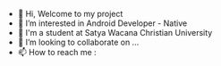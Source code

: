 - 👋 Hi, Welcome to my project
- 👀 I’m interested in Android Developer - Native
- 🌱 I'm a student at Satya Wacana Christian University
- 💞️ I’m looking to collaborate on ...
- 📫 How to reach me :

<!---
dhandyjoe/dhandyjoe is a ✨ special ✨ repository because its `README.md` (this file) appears on your GitHub profile.
You can click the Preview link to take a look at your changes.
--->

